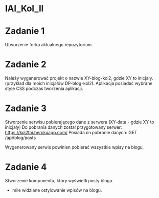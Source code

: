 # IAI_Kol_II

# Zadanie 1
Utworzenie forka aktualnego repozytorium.

# Zadanie 2 
Należy wygenerować projekt o nazwie XY-blog-kol2, gdzie XY to inicjały.
(przykład dla moich inicjałów DP-blog-kol2).
Aplikacja posiadać wybrane style CSS podczas tworzenia aplikacji.

# Zadanie 3 
Stworzenie serwisu pobierającego dane z serwera (XY-data - gdzie XY to inicjały)
Do pobrania danych został przygotowany serwer: https://kol2tai.herokuapp.com/
Posiada on pobranie danych: GET /api/blog/posts

Wygenerowany serwis powinien pobierać wszystkie wpisy na blogu,

# Zadanie 4 
Stworzenie komponentu, który wyświetli posty bloga.


* mile widziane ostylowanie wpisów na blogu.
